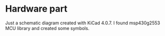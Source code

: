 # Hardware part
Just a schematic diagram created with KiCad 4.0.7. I found msp430g2553 MCU library and created some symbols.
